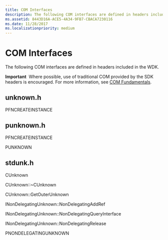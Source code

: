 ```yaml
---
title: COM Interfaces
description: The following COM interfaces are defined in headers included in the WDK.Important  Where possible, use of traditional COM provided by the SDK headers is encouraged. For more information, see COM Fundamentals. .
ms.assetid: 8443D16A-ACE5-4A34-9FB7-CBACA7230116
ms.date: 11/28/2017
ms.localizationpriority: medium
---
```


# COM Interfaces


The following COM interfaces are defined in headers included in the WDK.

**Important**  Where possible, use of traditional COM provided by the SDK headers is encouraged. For more information, see [COM Fundamentals](https://docs.microsoft.com/windows/desktop/com/com-fundamentals).

 

## <span id="UNKNOWN.H_"></span>unknown.h


PFNCREATEINSTANCE

## <span id="PUNKNOWN.H"></span>punknown.h


PFNCREATEINSTANCE

PUNKNOWN

## <span id="STDUNK.H"></span>stdunk.h


CUnknown

CUnknown::~CUnknown

CUnknown::GetOuterUnknown

INonDelegatingUnknown::NonDelegatingAddRef

INonDelegatingUnknown::NonDelegatingQueryInterface

INonDelegatingUnknown::NonDelegatingRelease

PNONDELEGATINGUNKNOWN

 

 





